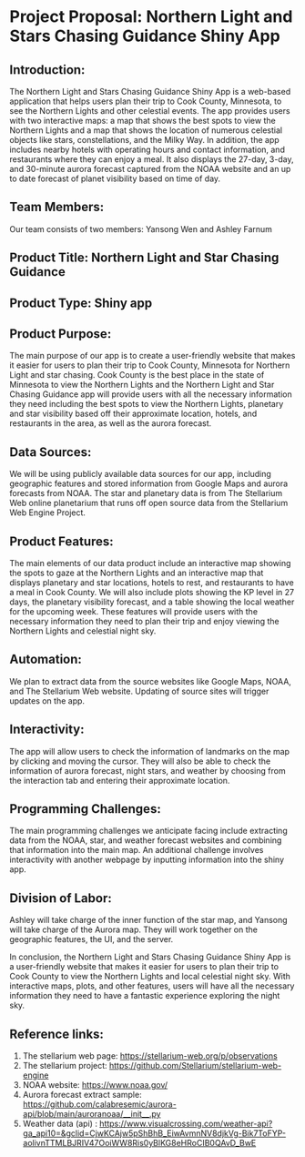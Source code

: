 # Project Proposal: Northern Light and Stars Chasing Guidance Shiny App

## **Introduction:**

The Northern Light and Stars Chasing Guidance Shiny App is a web-based application that helps users plan their trip to Cook County, Minnesota, to see the Northern Lights and other celestial events. The app provides users with two interactive maps: a map that shows the best spots to view the Northern Lights and a map that shows the location of numerous celestial objects like stars, constellations, and the Milky Way. In addition, the app includes nearby hotels with operating hours and contact information, and restaurants where they can enjoy a meal. It also displays the 27-day, 3-day, and 30-minute aurora forecast captured from the NOAA website and an up to date forecast of planet visibility based on time of day. 

## **Team Members:**

Our team consists of two members: Yansong Wen and Ashley Farnum

## **Product Title:** Northern Light and Star Chasing Guidance

## **Product Type:** Shiny app 

## **Product Purpose:**

The main purpose of our app is to create a user-friendly website that makes it easier for users to plan their trip to Cook County, Minnesota for Northern Light and star chasing. Cook County is the best place in the state of Minnesota to view the Northern Lights and the Northern Light and Star Chasing Guidance app will provide users with all the necessary information they need including the best spots to view the Northern Lights, planetary and star visibility based off their approximate location, hotels, and restaurants in the area, as well as the aurora forecast.

## **Data Sources:**

We will be using publicly available data sources for our app, including geographic features and stored information from Google Maps and aurora forecasts from NOAA. The star and planetary data is from The Stellarium Web online planetarium that runs off open source data from the Stellarium Web Engine Project. 

## **Product Features:**

The main elements of our data product include an interactive map showing the spots to gaze at the Northern Lights and an interactive map that displays planetary and star locations, hotels to rest, and restaurants to have a meal in Cook County. We will also include plots showing the KP level in 27 days, the planetary visibility forecast, and a table showing the local weather for the upcoming week. These features will provide users with the necessary information they need to plan their trip and enjoy viewing the Northern Lights and celestial night sky.

## **Automation:**

We plan to extract data from the source websites like Google Maps, NOAA, and The Stellarium Web website. Updating of source sites will trigger updates on the app.

## **Interactivity:**

The app will allow users to check the information of landmarks on the map by clicking and moving the cursor. They will also be able to check the information of aurora forecast, night stars, and weather by choosing from the interaction tab and entering their approximate location.

## **Programming Challenges:**

The main programming challenges we anticipate facing include extracting data from the NOAA, star, and weather forecast websites and combining that information into the main map. An additional challenge involves interactivity with another webpage by inputting information into the shiny app.

## **Division of Labor:**

Ashley will take charge of the inner function of the star map, and Yansong will take charge of the Aurora map. They will work together on the geographic features, the UI, and the server.

In conclusion, the Northern Light and Stars Chasing Guidance Shiny App is a user-friendly website that makes it easier for users to plan their trip to Cook County to view the Northern Lights and local celestial night sky. With interactive maps, plots, and other features, users will have all the necessary information they need to have a fantastic experience exploring the night sky.

## **Reference links:**

1.  The stellarium web page: <https://stellarium-web.org/p/observations>
2.  The stellarium project: <https://github.com/Stellarium/stellarium-web-engine>
3.  NOAA website: <https://www.noaa.gov/>
4.  Aurora forecast extract sample: <https://github.com/calabresemic/aurora-api/blob/main/auroranoaa/__init__.py>
5.  Weather data (api) : <https://www.visualcrossing.com/weather-api?ga_api10=&gclid=CjwKCAjw5pShBhB_EiwAvmnNV8djkVg-Bik7ToFYP-aolivnTTMLBJRIV47OoiWW8Ris0yBlKG8eHRoCIB0QAvD_BwE>
